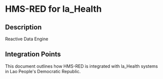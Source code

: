 # HMS-RED for la_Health

## Description

Reactive Data Engine

## Integration Points

This document outlines how HMS-RED is integrated with la_Health systems in Lao People's Democratic Republic.
